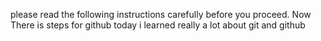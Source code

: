 please read the following instructions carefully before you proceed. 
Now There is steps for github
today i learned really a lot about git and github
